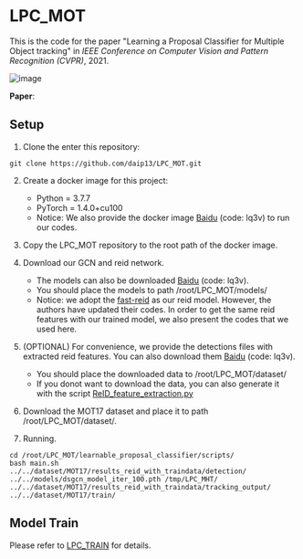 # LPC_MOT
This is the code for the paper "Learning a Proposal Classifier for Multiple Object tracking"
in *IEEE Conference on Computer Vision and Pattern Recognition (CVPR)*, 2021.

![image](https://github.com/daip13/LPC_MOT/blob/master/images/framework.png)

**Paper**:

## Setup
1. Clone the enter this repository:
```
git clone https://github.com/daip13/LPC_MOT.git
```

2. Create a docker image for this project: 
    - Python = 3.7.7
    - PyTorch = 1.4.0+cu100
    - Notice: We also provide the docker image [Baidu](https://pan.baidu.com/s/1IF7JqycSzP6iqbR9fkduJA) (code: lq3v) to run our codes.

3. Copy the LPC_MOT repository to the root path of the docker image.

4. Download our GCN and reid network.
    - The models can also be downloaded [Baidu](https://pan.baidu.com/s/1IF7JqycSzP6iqbR9fkduJA) (code: lq3v).
    - You should place the models to path /root/LPC_MOT/models/
    - Notice: we adopt the [fast-reid](https://github.com/JDAI-CV/fast-reid.git) as our reid model. However, the authors have updated their codes. In order to get the same reid features with our trained model, we also present the codes that we used here.

5. (OPTIONAL) For convenience, we provide the detections files with extracted reid features. You can also download them [Baidu](https://pan.baidu.com/s/1IF7JqycSzP6iqbR9fkduJA) (code: lq3v).
    - You should place the downloaded data to /root/LPC_MOT/dataset/
    - If you donot want to download the data, you can also generate it with the script [ReID_feature_extraction.py](https://github.com/daip13/LPC_MOT/blob/master/learnable_proposal_classifier/scripts/ReID_feature_extraction.py)

6. Download the MOT17 dataset and place it to path /root/LPC_MOT/dataset/.

7. Running.
```
cd /root/LPC_MOT/learnable_proposal_classifier/scripts/
bash main.sh ../../dataset/MOT17/results_reid_with_traindata/detection/ ../../models/dsgcn_model_iter_100.pth /tmp/LPC_MHT/ ../../dataset/MOT17/results_reid_with_traindata/tracking_output/ ../../dataset/MOT17/train/
```

## Model Train
Please refer to [LPC_TRAIN](https://github.com/daip13/LPC_TRAIN) for details.
